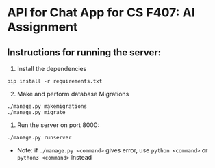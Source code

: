 # API for Chat App for CS F407: AI Assignment

## Instructions for running the server:

1. Install the dependencies

```
pip install -r requirements.txt
```

2. Make and perform database Migrations

```
./manage.py makemigrations
./manage.py migrate
```

1. Run the server on port 8000:

```
./manage.py runserver
```

   - Note: if `./manage.py <command>` gives error, use `python <command>` or `python3 <command>` instead
